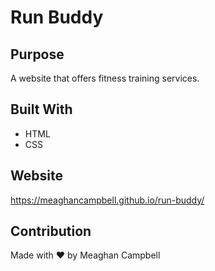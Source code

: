 # Run Buddy

## Purpose
A website that offers fitness training services.

## Built With
* HTML
* CSS

## Website
https://meaghancampbell.github.io/run-buddy/

## Contribution
Made with ❤️ by Meaghan Campbell
